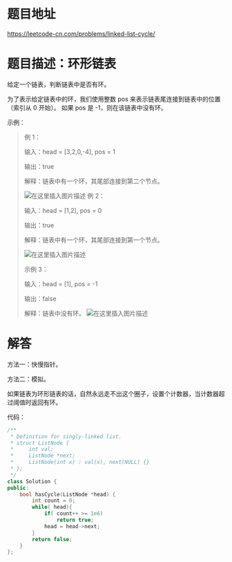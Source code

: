 # 题目地址

https://leetcode-cn.com/problems/linked-list-cycle/

# 题目描述：环形链表

给定一个链表，判断链表中是否有环。

为了表示给定链表中的环，我们使用整数 pos 来表示链表尾连接到链表中的位置（索引从 0 开始）。 如果 pos 是 -1，则在该链表中没有环。

 
示例：
>例 1：
>
>输入：head = [3,2,0,-4], pos = 1
>
>输出：true
>
>解释：链表中有一个环，其尾部连接到第二个节点。
>
>![在这里插入图片描述](https://img-blog.csdnimg.cn/20191020154846886.png)
>例 2：
>
>输入：head = [1,2], pos = 0
>
>输出：true
>
>解释：链表中有一个环，其尾部连接到第一个节点。
>
>![在这里插入图片描述](https://img-blog.csdnimg.cn/20191020154905865.png)
>
>示例 3：
>
>输入：head = [1], pos = -1
>
>输出：false
>
>解释：链表中没有环。
>![在这里插入图片描述](https://img-blog.csdnimg.cn/20191020154918661.png)

 
# 解答
方法一：快慢指针。

方法二：模拟。

如果链表为环形链表的话，自然永远走不出这个圈子，设置个计数器，当计数器超过阈值时返回有环。

代码：
```cpp
/**
 * Definition for singly-linked list.
 * struct ListNode {
 *     int val;
 *     ListNode *next;
 *     ListNode(int x) : val(x), next(NULL) {}
 * };
 */
class Solution {
public:
    bool hasCycle(ListNode *head) {
        int count = 0;
        while( head){
            if( count++ >= 1e6)
                return true;
            head = head->next;
        }
        return false;       
    }
};
```
